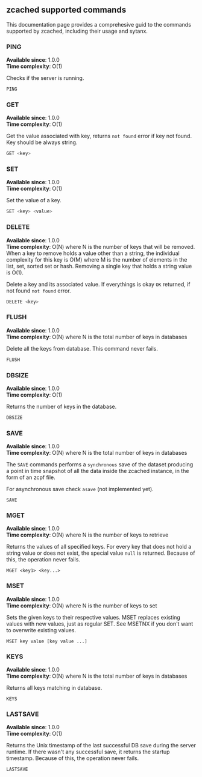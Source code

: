 ## zcached supported commands

This documentation page provides a comprehesive guid to the commands supported by zcached, including their usage and sytanx.


### PING

**Available since**: 1.0.0\
**Time complexity**: O(1)

Checks if the server is running.

```sh
PING
```

### GET

**Available since**: 1.0.0\
**Time complexity**: O(1)

Get the value associated with key, returns `not found` error if key not found. Key should be always string.

```sh
GET <key>
```

### SET

**Available since**: 1.0.0\
**Time complexity**: O(1)

Set the value of a key.
```sh
SET <key> <value>
```

### DELETE

**Available since**: 1.0.0\
**Time complexity**: O(N) where N is the number of keys that will be removed. When a key to remove holds a value other than a string, the individual complexity for this key is O(M) where M is the number of elements in the list, set, sorted set or hash. Removing a single key that holds a string value is O(1).

Delete a key and its associated value. If everythings is okay `OK` returned, if not found `not found` error.

```sh
DELETE <key>
```

### FLUSH

**Available since**: 1.0.0\
**Time complexity**: O(N) where N is the total number of keys in databases

Delete all the keys from database. This command never fails.

```sh
FLUSH
```

### DBSIZE

**Available since**: 1.0.0\
**Time complexity**: O(1)

Returns the number of keys in the database.

```sh
DBSIZE
```

### SAVE

**Available since**: 1.0.0\
**Time complexity**: O(N) where N is the total number of keys in databases

The `SAVE` commands performs a `synchronous` save of the dataset producing a point in time snapshot of all the data inside the zcached instance, in the form of an zcpf file.

For asynchronous save check `asave` (not implemented yet).

```
SAVE
```

### MGET

**Available since**: 1.0.0\
**Time complexity**: O(N) where N is the number of keys to retrieve

Returns the values of all specified keys. For every key that does not hold a string value or does not exist, the special value `null` is returned. Because of this, the operation never fails.

```
MGET <key1> <key...>
```

### MSET

**Available since**: 1.0.0\
**Time complexity**: O(N) where N is the number of keys to set

Sets the given keys to their respective values. MSET replaces existing values with new values, just as regular SET. See MSETNX if you don't want to overwrite existing values.

```
MSET key value [key value ...]
```

### KEYS

**Available since**: 1.0.0\
**Time complexity**: O(N) where N is the total number of keys in databases

Returns all keys matching in database.

```
KEYS
```

### LASTSAVE

**Available since**: 1.0.0\
**Time complexity**: O(1)

Returns the Unix timestamp of the last successful DB save during the server runtime. If there wasn't any successful save, it returns the startup timestamp.
Because of this, the operation never fails.

```
LASTSAVE
```
